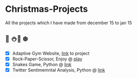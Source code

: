 # Christmas-Projects 
All the projects which I have made from december 15 to jan 15
## :christmas_tree: :snowman::santa: :snowflake:

- [x] Adaptive Gym Website, [link](https://github.com/Ujjval-Patel/Adaptive-Gym-Website) to project
- [x] Rock-Paper-Scissor, Enjoy @ [play](https://codepen.io/Ujjval/pen/YdpQoj)
- [x] Snakes Game, Python @ [link](https://github.com/Ujjval-Patel/Christmas-Projects/tree/master/Python-Snakes-Game)
- [x] Twitter Sentimemntal Analysis, Python @ [link](https://github.com/Ujjval-Patel/Christmas-Projects/tree/master/Twitter-Sentimental-Analysis)

